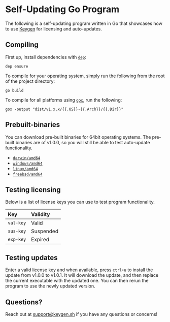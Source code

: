 # Self-Updating Go Program
The following is a self-updating program written in Go that showcases how
to use [Keygen](https://keygen.sh) for licensing and auto-updates.

## Compiling

First up, install dependencies with [`dep`](https://github.com/golang/dep):
```
dep ensure
```

To compile for your operating system, simply run the following from the root of the project directory:
```
go build
```

To compile for all platforms using [`gox`](https://github.com/mitchellh/gox), run the following:
```
gox -output "dist/v1.x.x/{{.OS}}-{{.Arch}}/{{.Dir}}"
```

## Prebuilt-binaries

You can download pre-built binaries for 64bit operating systems. The pre-built binaries are of v1.0.0, so you will still be able to test auto-update functionality.

- [`darwin/amd64`](https://dist.keygen.sh/v1/1fddcec8-8dd3-4d8d-9b16-215cac0f9b52/2d130468-27aa-4c41-b064-18fc6b3046d9/releases/darwin-amd64/v1.0.0.zip?key=val-key)
- [`windows/amd64`](https://dist.keygen.sh/v1/1fddcec8-8dd3-4d8d-9b16-215cac0f9b52/2d130468-27aa-4c41-b064-18fc6b3046d9/releases/windows-amd64/v1.0.0.zip?key=val-key)
- [`linux/amd64`](https://dist.keygen.sh/v1/1fddcec8-8dd3-4d8d-9b16-215cac0f9b52/2d130468-27aa-4c41-b064-18fc6b3046d9/releases/linux-amd64/v1.0.0.zip?key=val-key)
- [`freebsd/amd64`](https://dist.keygen.sh/v1/1fddcec8-8dd3-4d8d-9b16-215cac0f9b52/2d130468-27aa-4c41-b064-18fc6b3046d9/releases/freebsd-amd64/v1.0.0.zip?key=val-key)

## Testing licensing

Below is a list of license keys you can use to test program functionality.

| Key       | Validity  |
|:----------|:----------|
| `val-key` | Valid     |
| `sus-key` | Suspended |
| `exp-key` | Expired   |

## Testing updates

Enter a valid license key and when available, press `ctrl+u` to install the
update from v1.0.0 to v1.0.1. It will download the update, and then replace
the current executable with the updated one. You can then rerun the program
to use the newly updated version.

## Questions?

Reach out at [support@keygen.sh](mailto:support@keygen.sh) if you have any
questions or concerns!
